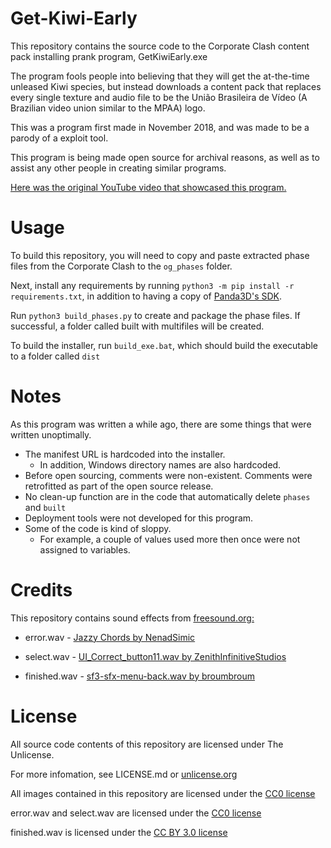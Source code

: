 # Get-Kiwi-Early

This repository contains the source code to the Corporate Clash content pack installing prank program, GetKiwiEarly.exe

The program fools people into believing that they will get the at-the-time unleased Kiwi species, but instead downloads a content pack that replaces every single texture and audio file to be the União Brasileira de Vídeo (A Brazilian video union similar to the MPAA) logo.

This was a program first made in November 2018, and was made to be a parody of a exploit tool.

This program is being made open source for archival reasons, as well as to assist any other people in creating similar programs.

[Here was the original YouTube video that showcased this program.](https://www.youtube.com/watch?v=BnjZrxG_nN8)

# Usage

To build this repository, you will need to copy and paste extracted phase files from the Corporate Clash to the `og_phases` folder.

Next, install any requirements by running `python3 -m pip install -r requirements.txt`, in addition to having a copy of [Panda3D's SDK](https://www.panda3d.org/).

Run `python3 build_phases.py` to create and package the phase files. If successful, a folder called built with multifiles will be created.

To build the installer, run `build_exe.bat`, which should build the executable to a folder called `dist`

# Notes

As this program was written a while ago, there are some things that were written unoptimally.

* The manifest URL is hardcoded into the installer.
    * In addition, Windows directory names are also hardcoded.
* Before open sourcing, comments were non-existent. Comments were retrofitted as part of the open source release.
* No clean-up function are in the code that automatically delete `phases` and `built`
* Deployment tools were not developed for this program.
* Some of the code is kind of sloppy.
    * For example, a couple of values used more then once were not assigned to variables.


# Credits

This repository contains sound effects from [freesound.org:](https://freesound.org/)

* error.wav - [Jazzy Chords by NenadSimic](https://freesound.org/people/NenadSimic/sounds/150879/)

* select.wav - [UI_Correct_button11.wav by ZenithInfinitiveStudios](https://freesound.org/people/ZenithInfinitiveStudios/sounds/342997/)

* finished.wav - [sf3-sfx-menu-back.wav by broumbroum](https://freesound.org/people/broumbroum/sounds/50557/)


# License

All source code contents of this repository are licensed under The Unlicense.

For more infomation, see LICENSE.md or [unlicense.org](https://unlicense.org/)

All images contained in this repository are licensed under the [CC0 license](https://creativecommons.org/publicdomain/zero/1.0/)

error.wav and select.wav are licensed under the [CC0 license](https://creativecommons.org/publicdomain/zero/1.0/)

finished.wav is licensed under the [CC BY 3.0 license](https://creativecommons.org/licenses/by/3.0/)